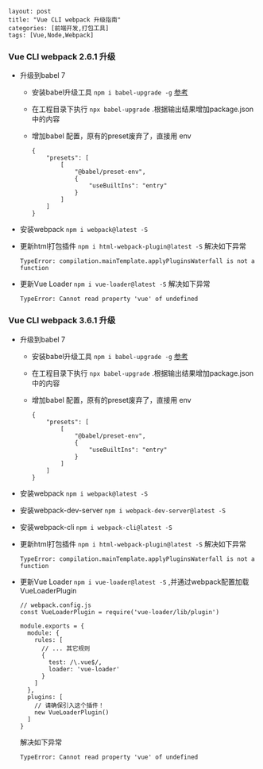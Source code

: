 ```
layout: post
title: "Vue CLI webpack 升级指南"
categories: [前端开发,打包工具]
tags: [Vue,Node,Webpack]
```



### Vue CLI webpack 2.6.1 升级

- 升级到babel 7

  - 安装babel升级工具 `npm i babel-upgrade -g`   [参考](https://babeljs.io/docs/en/v7-migration)

  - 在工程目录下执行 `npx babel-upgrade` .根据输出结果增加package.json中的内容

  - 增加babel 配置，原有的preset废弃了，直接用 env

    ```
    {
        "presets": [
            [
                "@babel/preset-env",
                {
                    "useBuiltIns": "entry"
                }
            ]
        ]
    }
    ```

- 安装webpack `npm i webpack@latest -S`

- 更新html打包插件 `npm i html-webpack-plugin@latest -S` 解决如下异常

  ```
  TypeError: compilation.mainTemplate.applyPluginsWaterfall is not a function
  ```

- 更新Vue Loader `npm i vue-loader@latest -S` 解决如下异常

  ```
  TypeError: Cannot read property 'vue' of undefined
  ```



### Vue CLI webpack 3.6.1 升级

- 升级到babel 7

  - 安装babel升级工具 `npm i babel-upgrade -g`   [参考](https://babeljs.io/docs/en/v7-migration)

  - 在工程目录下执行 `npx babel-upgrade` .根据输出结果增加package.json中的内容

  - 增加babel 配置，原有的preset废弃了，直接用 env

    ```
    {
        "presets": [
            [
                "@babel/preset-env",
                {
                    "useBuiltIns": "entry"
                }
            ]
        ]
    }
    ```

- 安装webpack `npm i webpack@latest -S`

- 安装webpack-dev-server  `npm i webpack-dev-server@latest -S`

- 安装webpack-cli `npm i webpack-cli@latest -S`

- 更新html打包插件 `npm i html-webpack-plugin@latest -S` 解决如下异常

  ```
  TypeError: compilation.mainTemplate.applyPluginsWaterfall is not a function
  ```

- 更新Vue Loader `npm i vue-loader@latest -S` ,并通过webpack配置加载VueLoaderPlugin

  ```
  // webpack.config.js
  const VueLoaderPlugin = require('vue-loader/lib/plugin')
  
  module.exports = {
    module: {
      rules: [
        // ... 其它规则
        {
          test: /\.vue$/,
          loader: 'vue-loader'
        }
      ]
    },
    plugins: [
      // 请确保引入这个插件！
      new VueLoaderPlugin()
    ]
  }
  ```

  解决如下异常

  ```
  TypeError: Cannot read property 'vue' of undefined
  ```